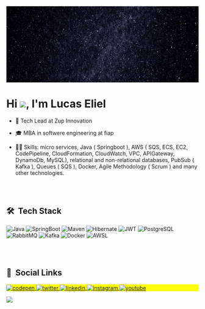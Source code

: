 
<img align="top" height="200em" src="Eliel.gif"/>
<h1 align="left">Hi <img src="https://raw.githubusercontent.com/kaueMarques/kaueMarques/master/hi.gif" width="30px">, I'm Lucas Eliel</h1>


- 🚀 Tech Lead at Zup Innovation

- 🎓 MBA in softwere engineering at fiap

- 👨‍💻 Skills: micro services, Java ( Springboot ), AWS ( SQS, ECS, EC2, CodePipeline, CloudFormation, CloudWatch, VPC, APIGateway, DynamoDb, MySQL), relational and non-relational databases, PubSub ( Kafka ), Queues ( SQS ), Docker, Agile Methodology ( Scrum ) and many other technologies.

<br><br>

## 🛠 &nbsp;Tech Stack

![Java](https://img.shields.io/badge/-JavaScript-05122A?style=flat&logo=javascript)&nbsp;![SpringBoot](https://img.shields.io/badge/-Node.js-05122A?style=flat&logo=node.js)&nbsp;![Maven](https://img.shields.io/badge/-HTML-05122A?style=flat&logo=HTML5)&nbsp;![Hibernate](https://img.shields.io/badge/-CSS-05122A?style=flat&logo=CSS3&logoColor=1572B6)&nbsp;![JWT](https://img.shields.io/badge/-React-05122A?style=flat&logo=react)&nbsp;![PostgreSQL](https://img.shields.io/badge/-Git-05122A?style=flat&logo=git)&nbsp;![RabbitMQ](https://img.shields.io/badge/-GitHub-05122A?style=flat&logo=github)&nbsp;![Kafka](https://img.shields.io/badge/-Markdown-05122A?style=flat&logo=markdown)&nbsp;![Docker](https://img.shields.io/badge/-Visual%20Studio%20Code-05122A?style=flat&logo=visual-studio-code&logoColor=007ACC)&nbsp;![AWSL](https://img.shields.io/badge/-PostgreSQL-05122A?style=flat&logo=postgresql)&nbsp;

<br><br>


## 🔗 &nbsp;Social Links

<p align="left" style="background:yellow">
<a href="https://codepen.io/maykbrito" target="_blank">
  <img align="center" src="https://img.shields.io/badge/-maykbrito-05122A?style=flat&logo=codepen" alt="codepen"/>
</a>
<a href="https://twitter.com/maykbrito" target="_blank">
  <img align="center" src="https://img.shields.io/badge/-maykbrito-05122A?style=flat&logo=twitter" alt="twitter"/>  
</a>
<a href="https://linkedin.com/in/lucas-eliel-da-silva/" target="_blank">
  <img align="center" src="https://img.shields.io/badge/-maykbrito-05122A?style=flat&logo=linkedin" alt="linkedin"/>
</a>
<a href="https://instagram.com/lucas_eliel_" target="_blank">
 <img align="center" src="https://img.shields.io/badge/-maykbrito-05122A?style=flat&logo=instagram" alt="instagram"/>
</a>
<a href="https://youtube.com/maykbrito" target="_blank">
 <img align="center" src="https://img.shields.io/badge/-maykbrito-05122A?style=flat&logo=youtube" alt="youtube"/>
</a>
</p>

<img width="500em" src="https://github-readme-twitter-gazf.vercel.app/api?id=maykbrito&layout=wide&show_reply=off&show_retweet=off" />


<!--
**maykbrito/maykbrito** is a ✨ _special_ ✨ repository because its `README.md` (this file) appears on your GitHub profile.

Here are some ideas to get you started:

- 🔭 I’m currently working on ...
- 🌱 I’m currently learning ...
- 👯 I’m looking to collaborate on ...
- 🤔 I’m looking for help with ...
- 💬 Ask me about ...
- 📫 How to reach me: ...
- 😄 Pronouns: ...
- ⚡ Fun fact: ...
-->
